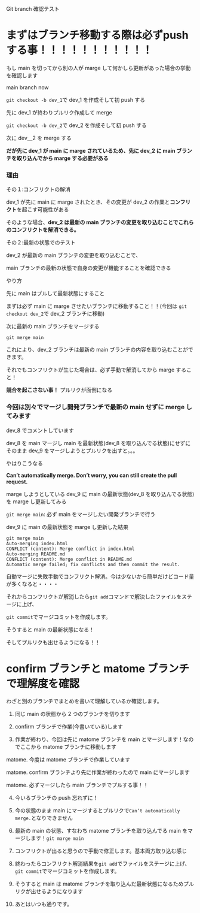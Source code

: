 Git branch 確認テスト

# まずはブランチ移動する際は必ずpushする事！！！！！！！！！！！

もし main を切ってから別の人が marge して何かしら更新があった場合の挙動を確認します

main branch now

`git checkout -b dev_1`で dev_1 を作成そして初 push する

先に dev_1 が終わりプルリク作成して merge

`git checkout -b dev_2`で dev_2 を作成そして初 push する

次に dev＿2 を merge する

**だが先に dev_1 が main に marge されているため、先に dev_2 に main ブランチを取り込んでから marge する必要がある**

### 理由

その１:コンフリクトの解消

dev_1 が先に main に marge されたとき、その変更が dev_2 の作業と**コンフリクト**を起こす可能性がある

そのような場合、**dev_2 は最新の main ブランチの変更を取り込むことでこれらのコンフリクトを解消できる。**

その２:最新の状態でのテスト

dev_2 が最新の main ブランチの変更を取り込むことで、

main ブランチの最新の状態で自身の変更が機能することを確認できる

やり方

先に main はプルして最新状態にすること

まずは必ず main に marge させたいブランチに移動すること！！(今回は `git checkout dev_2`で dev_2 ブランチに移動)

次に最新の main ブランチをマージする

`git merge main`

これにより、dev_2 ブランチは最新の main ブランチの内容を取り込むことができます。

それでもコンフリクトが生じた場合は、必ず手動で解消してから marge すること！

**競合を起こさない事！** プルリクが面倒になる

### 今回は別々でマージし開発ブランチで最新の main せずに merge してみます

dev_8 でコメントしています

dev_8 を main マージし main を最新状態(dev_8 を取り込んでる状態)にせずにそのまま dev_9 をマージしようとプルリクを出すと。。。

やはりこうなる

**Can’t automatically merge. Don’t worry, you can still create the pull request.**

marge しようとしている dev_9 に main の最新状態(dev_8 を取り込んでる状態)を marge し更新してみる

`git merge main`: 必ず main をマージしたい開発ブランチで行う

dev_9 に main の最新状態を marge し更新した結果

```
git merge main
Auto-merging index.html
CONFLICT (content): Merge conflict in index.html
Auto-merging README.md
CONFLICT (content): Merge conflict in README.md
Automatic merge failed; fix conflicts and then commit the result.
```

自動マージに失敗手動でコンフリクト解消。今は少ないから簡単だけどコード量が多くなると・・・・

それからコンフリクトが解消したら`git add`コマンドで解決したファイルをステージに上げ、

`git commit`でマージコミットを作成します。

そうすると main の最新状態になる！

そしてプルリクも出せるようになる！！

# confirm ブランチと matome ブランチで理解度を確認

わざと別のブランチでまとめを書いて理解しているか確認します。

1. 同じ main の状態から 2 つのブランチを切ります

2. confirm ブランチで作業(今書いている)します

3. 作業が終わり、今回は先に matome ブランチを main とマージします！なのでここから matome ブランチに移動します

matome. 今度は matome ブランチで作業しています

matome. confirm ブランチより先に作業が終わったので main にマージします

matome. 必ずマージしたら main ブランチでプルする事！！

4. 今いるブランチの push 忘れずに！

5. 今の状態のまま main にマージするとプルリクで`Can’t automatically merge.`となりできません

6. 最新の main の状態、すなわち matome ブランチを取り込んでる main をマージします！`git marge main`

7. コンフリクトが出ると思うので手動で修正します。基本両方取り込む感じ

8. 終わったらコンフリクト解消結果を`git add`でファイルをステージに上げ、`git commit`でマージコミットを作成します。

9. そうすると main は matome ブランチを取り込んだ最新状態になるためプルリクが出せるようになります

10. あとはいつも通りです。
